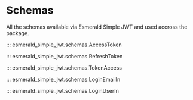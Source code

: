 # Schemas

All the schemas available via Esmerald Simple JWT and used accross the package.

::: esmerald_simple_jwt.schemas.AccessToken

::: esmerald_simple_jwt.schemas.RefreshToken

::: esmerald_simple_jwt.schemas.TokenAccess

::: esmerald_simple_jwt.schemas.LoginEmailIn

::: esmerald_simple_jwt.schemas.LoginUserIn
